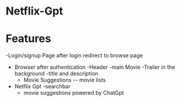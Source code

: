 # Netflix-Gpt


# Features
-Login/signup Page
  after login redirect to browse page
- Browser after authentication
 -Header
  -main Movie
  -Trailer in the background 
  -title and description
  -  Movie Suggestions 
      -- movie lists
 - Netflix Gpt 
   -searchbar 
   - movie suggestions powered by ChatGpt      